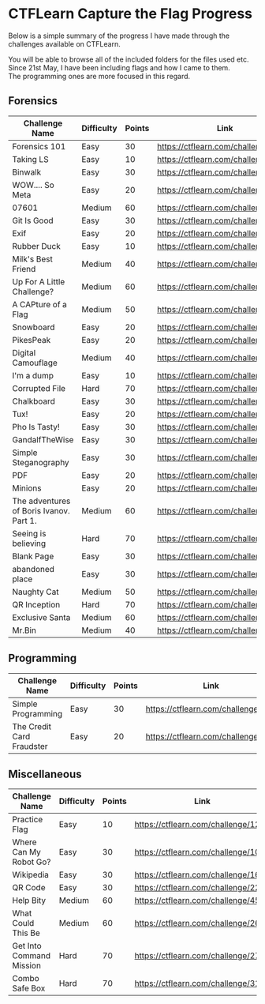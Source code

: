 # CTFLearn Capture the Flag Progress

Below is a simple summary of the progress I have made through the challenges available on CTFLearn.

You will be able to browse all of the included folders for the files used etc. Since 21st May, I have been including flags and how I came to them.  
The programming ones are more focused in this regard.

## Forensics
|Challenge Name|Difficulty|Points|Link|Complete|
|--------------|----------|------|----|--------|
|Forensics 101|Easy|30|https://ctflearn.com/challenge/96 | ![img](https://img.shields.io/badge/-Yes-green) |
|Taking LS|Easy|10|https://ctflearn.com/challenge/103| ![img](https://img.shields.io/badge/-Yes-green) |
|Binwalk|Easy|30|https://ctflearn.com/challenge/108| ![img](https://img.shields.io/badge/-Yes-green) |
|WOW.... So Meta|Easy|20|https://ctflearn.com/challenge/348| ![img](https://img.shields.io/badge/-Yes-green) |
|07601|Medium|60|https://ctflearn.com/challenge/97| ![img](https://img.shields.io/badge/-Yes-green) |
|Git Is Good|Easy|30|https://ctflearn.com/challenge/104| ![img](https://img.shields.io/badge/-Yes-green) |
|Exif|Easy|20|https://ctflearn.com/challenge/303| ![img](https://img.shields.io/badge/-Yes-green) |
|Rubber Duck|Easy|10|https://ctflearn.com/challenge/933| ![img](https://img.shields.io/badge/-Yes-green) |
|Milk's Best Friend|Medium|40|https://ctflearn.com/challenge/195| ![img](https://img.shields.io/badge/-Yes-green) |
|Up For A Little Challenge?|Medium|60|https://ctflearn.com/challenge/142| ![img](https://img.shields.io/badge/-Yes-green) |
|A CAPture of a Flag|Medium|50|https://ctflearn.com/challenge/356| ![img](https://img.shields.io/badge/-Yes-green) |
|Snowboard|Easy|20|https://ctflearn.com/challenge/934| ![img](https://img.shields.io/badge/-Yes-green) |
|PikesPeak|Easy|20|https://ctflearn.com/challenge/935| ![img](https://img.shields.io/badge/-Yes-green) |
|Digital Camouflage|Medium|40|https://ctflearn.com/challenge/237| ![img](https://img.shields.io/badge/-Yes-green) |
|I'm a dump|Easy|10|https://ctflearn.com/challenge/883| ![img](https://img.shields.io/badge/-Yes-green) |
|Corrupted File|Hard|70|https://ctflearn.com/challenge/138| ![img](https://img.shields.io/badge/-Yes-green) |
|Chalkboard|Easy|30|https://ctflearn.com/challenge/972| ![img](https://img.shields.io/badge/-Yes-green) |
|Tux!|Easy|20|https://ctflearn.com/challenge/973| ![img](https://img.shields.io/badge/-Yes-green) |
|Pho Is Tasty!|Easy|30|https://ctflearn.com/challenge/971| ![img](https://img.shields.io/badge/-Yes-green) |
|GandalfTheWise|Easy|30|https://ctflearn.com/challenge/936| ![img](https://img.shields.io/badge/-Yes-green) |
|Simple Steganography|Easy|30|https://ctflearn.com/challenge/894| ![img](https://img.shields.io/badge/-Yes-green) |
|PDF|Easy|20|https://ctflearn.com/challenge/957| ![img](https://img.shields.io/badge/-Yes-green) |
|Minions|Easy|20|https://ctflearn.com/challenge/955| ![img](https://img.shields.io/badge/-Yes-green) |
|The adventures of Boris Ivanov. Part 1.|Medium|60|https://ctflearn.com/challenge/373| ![img](https://img.shields.io/badge/-Yes-green) |
|Seeing is believing|Hard|70|https://ctflearn.com/challenge/441| ![img](https://img.shields.io/badge/-Yes-green) |
|Blank Page|Easy|30|https://ctflearn.com/challenge/959| ![img](https://img.shields.io/badge/-Yes-green) |
|abandoned place|Easy|30|https://ctflearn.com/challenge/1000| ![img](https://img.shields.io/badge/-Yes-green) |
|Naughty Cat|Medium|50|https://ctflearn.com/challenge/890| ![img](https://img.shields.io/badge/-Yes-green) |
|QR Inception|Hard|70|https://ctflearn.com/challenge/920| ![img](https://img.shields.io/badge/-No-red) |
|Exclusive Santa|Medium|60|https://ctflearn.com/challenge/851| ![img](https://img.shields.io/badge/-No-red) |
|Mr.Bin|Medium|40|https://ctflearn.com/challenge/997| ![img](https://img.shields.io/badge/-No-red) |

## Programming
|Challenge Name|Difficulty|Points|Link|Complete|
|-------------|----------|------|----|--------|
|Simple Programming|Easy|30|https://ctflearn.com/challenge/174| ![img](https://img.shields.io/badge/-Yes-green) |
|The Credit Card Fraudster|Easy|20|https://ctflearn.com/challenge/970| ![img](https://img.shields.io/badge/-Yes-green) |

## Miscellaneous
|Challenge Name|Difficulty|Points|Link|Complete|
|-------------|----------|------|----|--------|
|Practice Flag|Easy|10|https://ctflearn.com/challenge/125| ![img](https://img.shields.io/badge/-Yes-green) |
|Where Can My Robot Go?|Easy|30|https://ctflearn.com/challenge/107| ![img](https://img.shields.io/badge/-Yes-green) |
|Wikipedia|Easy|30|https://ctflearn.com/challenge/168| ![img](https://img.shields.io/badge/-Yes-green) |
|QR Code|Easy|30|https://ctflearn.com/challenge/228| ![img](https://img.shields.io/badge/-Yes-green) |
|Help Bity|Medium|60|https://ctflearn.com/challenge/454| ![img](https://img.shields.io/badge/-Yes-green) |
|What Could This Be|Medium|60|https://ctflearn.com/challenge/268| ![img](https://img.shields.io/badge/-Yes-green) |
|Get Into Command Mission|Hard|70|https://ctflearn.com/challenge/278Z| ![img](https://img.shields.io/badge/-Yes-green) 
|Combo Safe Box|Hard|70|https://ctflearn.com/challenge/316| ![img](https://img.shields.io/badge/-Yes-green) 